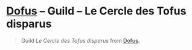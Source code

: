 # [Dofus] – Guild – Le Cercle des Tofus disparus

> Guild _Le Cercle des Tofus disparus_ from [Dofus].

[Dofus]: https://dofus.com
